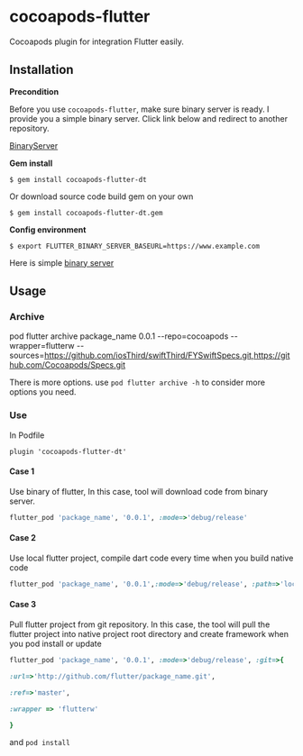 # cocoapods-flutter

Cocoapods plugin for integration Flutter easily.

## Installation

**Precondition**

Before you use `cocoapods-flutter`, make sure binary server is ready. I provide you a simple binary server. Click link below and redirect to another repository.

[BinaryServer](https://github.com/NicolasKim/binary_server.git)


**Gem install**

```
$ gem install cocoapods-flutter-dt
```
Or download source code build gem on your own
```
$ gem install cocoapods-flutter-dt.gem
```

**Config environment**
```
$ export FLUTTER_BINARY_SERVER_BASEURL=https://www.example.com
```
Here is simple [binary server](https://github.com/NicolasKim/binary_server.git)


## Usage


### Archive
pod flutter archive package_name 0.0.1 --repo=cocoapods --wrapper=flutterw --sources=https://github.com/iosThird/swiftThird/FYSwiftSpecs.git,https://github.com/Cocoapods/Specs.git

There is more options. use `pod flutter archive -h` to consider more options you need. 

### Use

In Podfile
```
plugin 'cocoapods-flutter-dt'
```


#### Case 1
Use binary of flutter, In this case, tool will download code from binary server.
```ruby
flutter_pod 'package_name', '0.0.1', :mode=>'debug/release'
```

#### Case 2
Use local flutter project, compile dart code every time when you build native code
```ruby
flutter_pod 'package_name', '0.0.1',:mode=>'debug/release', :path=>'local path of pubspec file'
```


#### Case 3
Pull flutter project from git repository. In this case, the tool will pull the flutter project into native project root directory and create framework when you pod install or update
```ruby
flutter_pod 'package_name', '0.0.1', :mode=>'debug/release', :git=>{

:url=>'http://github.com/flutter/package_name.git',

:ref=>'master',

:wrapper => 'flutterw'

}
```

and `pod install`